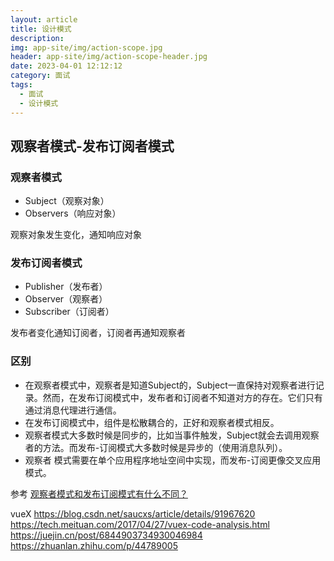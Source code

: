 ```yaml
---
layout: article
title: 设计模式
description: 
img: app-site/img/action-scope.jpg
header: app-site/img/action-scope-header.jpg
date: 2023-04-01 12:12:12
category: 面试
tags:
  - 面试
  - 设计模式
---
```


## 观察者模式-发布订阅者模式

### 观察者模式

- Subject（观察对象）
- Observers（响应对象）

观察对象发生变化，通知响应对象

### 发布订阅者模式

- Publisher（发布者）
- Observer（观察者）
- Subscriber（订阅者）

发布者变化通知订阅者，订阅者再通知观察者

### 区别

- 在观察者模式中，观察者是知道Subject的，Subject一直保持对观察者进行记录。然而，在发布订阅模式中，发布者和订阅者不知道对方的存在。它们只有通过消息代理进行通信。
- 在发布订阅模式中，组件是松散耦合的，正好和观察者模式相反。
- 观察者模式大多数时候是同步的，比如当事件触发，Subject就会去调用观察者的方法。而发布-订阅模式大多数时候是异步的（使用消息队列）。
- 观察者 模式需要在单个应用程序地址空间中实现，而发布-订阅更像交叉应用模式。


参考
[观察者模式和发布订阅模式有什么不同？](https://juejin.cn/post/6844903513009422343)




vueX
https://blog.csdn.net/saucxs/article/details/91967620
https://tech.meituan.com/2017/04/27/vuex-code-analysis.html
https://juejin.cn/post/6844903734930046984
https://zhuanlan.zhihu.com/p/44789005